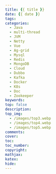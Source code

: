 ```yaml
---
title: {{ title }}
date: {{ date }}
tags: 
categories: 
  - Java 
  - multi-thread 
  - JVM 
  - Netty 
  - Vue 
  - Ag-grid 
  - Mysql 
  - Redis 
  - MongoDB 
  - Cloud 
  - Dubbo  
  - Kafka 
  - Docker 
  - K8s 
  - Doc
  - Zookeeper
keywords: 
top: false 
description: 
top_img: 
  - /images/top3.webp
  - /images/top4.webp
  - /images/top5.webp
comments: 
cover:  
toc: 
toc_number: 
copyright: 
mathjax: 
katex: 
hide: 
---
```

